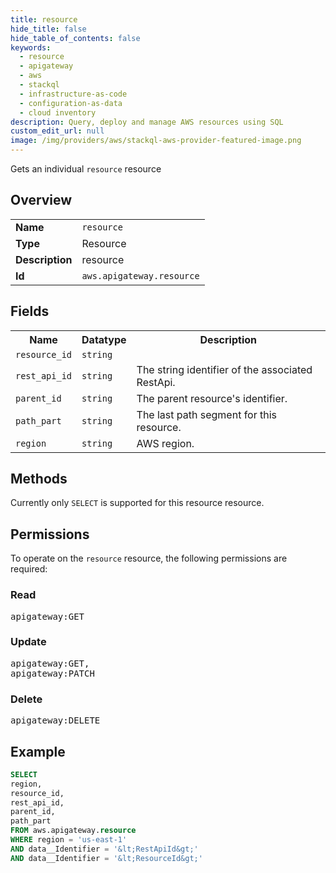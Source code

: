```yaml
---
title: resource
hide_title: false
hide_table_of_contents: false
keywords:
  - resource
  - apigateway
  - aws
  - stackql
  - infrastructure-as-code
  - configuration-as-data
  - cloud inventory
description: Query, deploy and manage AWS resources using SQL
custom_edit_url: null
image: /img/providers/aws/stackql-aws-provider-featured-image.png
---
```

Gets an individual <code>resource</code> resource

## Overview
<table><tbody>
<tr><td><b>Name</b></td><td><code>resource</code></td></tr>
<tr><td><b>Type</b></td><td>Resource</td></tr>
<tr><td><b>Description</b></td><td>resource</td></tr>
<tr><td><b>Id</b></td><td><code>aws.apigateway.resource</code></td></tr>
</tbody></table>

## Fields
<table><tbody>
<tr><th>Name</th><th>Datatype</th><th>Description</th></tr>
<tr><td><code>resource_id</code></td><td><code>string</code></td><td></td></tr>
<tr><td><code>rest_api_id</code></td><td><code>string</code></td><td>The string identifier of the associated RestApi.</td></tr>
<tr><td><code>parent_id</code></td><td><code>string</code></td><td>The parent resource's identifier.</td></tr>
<tr><td><code>path_part</code></td><td><code>string</code></td><td>The last path segment for this resource.</td></tr>
<tr><td><code>region</code></td><td><code>string</code></td><td>AWS region.</td></tr>

</tbody></table>

## Methods
Currently only <code>SELECT</code> is supported for this resource resource.

## Permissions

To operate on the <code>resource</code> resource, the following permissions are required:

### Read
<pre>
apigateway:GET</pre>

### Update
<pre>
apigateway:GET,
apigateway:PATCH</pre>

### Delete
<pre>
apigateway:DELETE</pre>


## Example
```sql
SELECT
region,
resource_id,
rest_api_id,
parent_id,
path_part
FROM aws.apigateway.resource
WHERE region = 'us-east-1'
AND data__Identifier = '&lt;RestApiId&gt;'
AND data__Identifier = '&lt;ResourceId&gt;'
```
